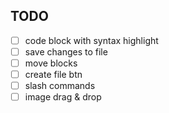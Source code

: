 ## TODO

- [ ] code block with syntax highlight
- [ ] save changes to file
- [ ] move blocks
- [ ] create file btn
- [ ] slash commands
- [ ] image drag & drop